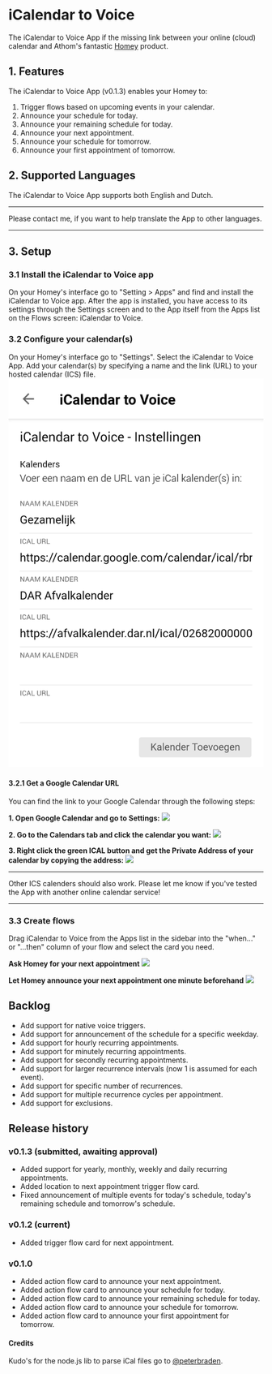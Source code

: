 ﻿# iCalendar to Voice
The iCalendar to Voice App if the missing link between your online (cloud) calendar and Athom's fantastic [Homey](http://www.athom.com) product. 

## 1. Features
The iCalendar to Voice App (v0.1.3) enables your Homey to:

1. Trigger flows based on upcoming events in your calendar.
2. Announce your schedule for today.
3. Announce your remaining schedule for today.
4. Announce your next appointment.
5. Announce your schedule for tomorrow.
6. Announce your first appointment of tomorrow.

## 2. Supported Languages

The iCalendar to Voice App supports both English and Dutch. 
***
Please contact me, if you want to help translate the App to other languages.
***
## 3. Setup

### 3.1 Install the iCalendar to Voice app
On your Homey's interface go to "Setting > Apps" and find and install the iCalendar to Voice app.
After the app is installed, you have access to its settings through the Settings screen and to the App itself from the Apps list on the Flows screen: iCalendar to Voice.

### 3.2 Configure your calendar(s)
On your Homey's interface go to "Settings". Select the iCalendar to Voice App. 
Add your calendar(s) by specifying a name and the link (URL) to your hosted calendar (ICS) file.
![](https://github.com/netactivenl/homey.ical2voice/raw/master/assets/images/settings.png)

#### 3.2.1 Get a Google Calendar URL
You can find the link to your Google Calendar through the following steps:

**1. Open Google Calendar and go to Settings:**
![](https://github.com/netactivenl/homey.ical2voice/raw/master/assets/images/settings_menu.png)

**2. Go to the Calendars tab and click the calendar you want:**
![](https://github.com/netactivenl/homey.ical2voice/raw/master/assets/images/calendar_settings.png)

**3. Right click the green ICAL button and get the Private Address of your calendar by copying the address:**
![](https://github.com/netactivenl/homey.ical2voice/raw/master/assets/images/ical.png)

***
Other ICS calenders should also work. Please let me know if you've tested the App with another online calendar service!
***

### 3.3 Create flows
Drag iCalendar to Voice from the Apps list in the sidebar into the "when..." or "...then" column of your flow and select the card you need.

**Ask Homey for your next appointment** 
![](https://github.com/netactivenl/homey.ical2voice/raw/master/assets/images/example_flow.png)

**Let Homey announce your next appointment one minute beforehand**
![](https://github.com/netactivenl/homey.ical2voice/raw/master/assets/images/example_flow2.png)

## Backlog
* Add support for native voice triggers.
* Add support for announcement of the schedule for a specific weekday.
* Add support for hourly recurring appointments.
* Add support for minutely recurring appointments.
* Add support for secondly recurring appointments.
* Add support for larger recurrence intervals (now 1 is assumed for each event).
* Add support for specific number of recurrences.
* Add support for multiple recurrence cycles per appointment.
* Add support for exclusions.

## Release history

### v0.1.3 (submitted, awaiting approval)
* Added support for yearly, monthly, weekly and daily recurring appointments.
* Added location to next appointment trigger flow card.
* Fixed announcement of multiple events for today's schedule, today's remaining schedule and tomorrow's schedule.

### v0.1.2 (current)
* Added trigger flow card for next appointment.

### v0.1.0
* Added action flow card to announce your next appointment.
* Added action flow card to announce your schedule for today.
* Added action flow card to announce your remaining schedule for today.
* Added action flow card to announce your schedule for tomorrow.
* Added action flow card to announce your first appointment for tomorrow.

#### Credits
Kudo's for the node.js lib to parse iCal files go to [@peterbraden](https://github.com/peterbraden).
